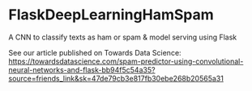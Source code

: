 # FlaskDeepLearningHamSpam
A CNN to classify texts as ham or spam &amp; model serving using Flask

See our article published on Towards Data Science: https://towardsdatascience.com/spam-predictor-using-convolutional-neural-networks-and-flask-bb94f5c54a35?source=friends_link&sk=47de79cb3e817fb30ebe268b20565a31
